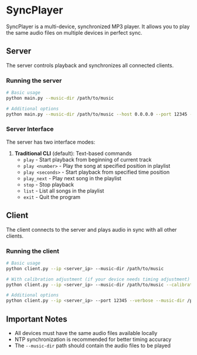 # SyncPlayer

SyncPlayer is a multi-device, synchronized MP3 player. It allows you to play the same audio files on multiple devices in
perfect sync.

## Server

The server controls playback and synchronizes all connected clients.

### Running the server

```bash
# Basic usage
python main.py --music-dir /path/to/music

# Additional options
python main.py --music-dir /path/to/music --host 0.0.0.0 --port 12345 --verbose
```

### Server Interface

The server has two interface modes:

1. **Traditional CLI** (default): Text-based commands
    - `play` - Start playback from beginning of current track
    - `play <number>` - Play the song at specified position in playlist
    - `play <seconds>` - Start playback from specified time position
    - `play_next` - Play next song in the playlist
    - `stop` - Stop playback
    - `list` - List all songs in the playlist
    - `exit` - Quit the program


## Client

The client connects to the server and plays audio in sync with all other clients.

### Running the client

```bash
# Basic usage
python client.py --ip <server_ip> --music-dir /path/to/music

# With calibration adjustment (if your device needs timing adjustment)
python client.py --ip <server_ip> --music-dir /path/to/music --calibration 50

# Additional options
python client.py --ip <server_ip> --port 12345 --verbose --music-dir /path/to/music
```

## Important Notes

- All devices must have the same audio files available locally
- NTP synchronization is recommended for better timing accuracy
- The `--music-dir` path should contain the audio files to be played